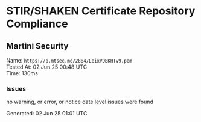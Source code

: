 # STIR/SHAKEN Certificate Repository Compliance

## Martini Security

Name: `https://p.mtsec.me/2884/LeixVDBKHTv9.pem`\
Tested At: 02 Jun 25 00:48 UTC\
Time: 130ms

### Issues

no warning, or error, or notice date level issues were found

Generated: 02 Jun 25 01:01 UTC